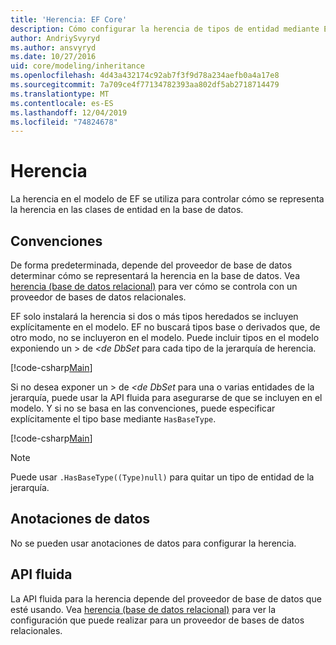 ```yaml
---
title: 'Herencia: EF Core'
description: Cómo configurar la herencia de tipos de entidad mediante Entity Framework Core
author: AndriySvyryd
ms.author: ansvyryd
ms.date: 10/27/2016
uid: core/modeling/inheritance
ms.openlocfilehash: 4d43a432174c92ab7f3f9d78a234aefb0a4a17e8
ms.sourcegitcommit: 7a709ce4f77134782393aa802df5ab2718714479
ms.translationtype: MT
ms.contentlocale: es-ES
ms.lasthandoff: 12/04/2019
ms.locfileid: "74824678"
---
```

# <a name="inheritance"></a>Herencia

La herencia en el modelo de EF se utiliza para controlar cómo se representa la herencia en las clases de entidad en la base de datos.

## <a name="conventions"></a>Convenciones

De forma predeterminada, depende del proveedor de base de datos determinar cómo se representará la herencia en la base de datos. Vea [herencia (base de datos relacional)](relational/inheritance.md) para ver cómo se controla con un proveedor de bases de datos relacionales.

EF solo instalará la herencia si dos o más tipos heredados se incluyen explícitamente en el modelo. EF no buscará tipos base o derivados que, de otro modo, no se incluyeron en el modelo. Puede incluir tipos en el modelo exponiendo un > de *\<de DbSet* para cada tipo de la jerarquía de herencia.

[!code-csharp[Main](../../../samples/core/Modeling/Conventions/InheritanceDbSets.cs?highlight=3-4&name=Model)]

Si no desea exponer un > de *\<de DbSet* para una o varias entidades de la jerarquía, puede usar la API fluida para asegurarse de que se incluyen en el modelo.
Y si no se basa en las convenciones, puede especificar explícitamente el tipo base mediante `HasBaseType`.

[!code-csharp[Main](../../../samples/core/Modeling/Conventions/InheritanceModelBuilder.cs?highlight=7&name=Context)]

> [!NOTE]
> Puede usar `.HasBaseType((Type)null)` para quitar un tipo de entidad de la jerarquía.

## <a name="data-annotations"></a>Anotaciones de datos

No se pueden usar anotaciones de datos para configurar la herencia.

## <a name="fluent-api"></a>API fluida

La API fluida para la herencia depende del proveedor de base de datos que esté usando. Vea [herencia (base de datos relacional)](relational/inheritance.md) para ver la configuración que puede realizar para un proveedor de bases de datos relacionales.
